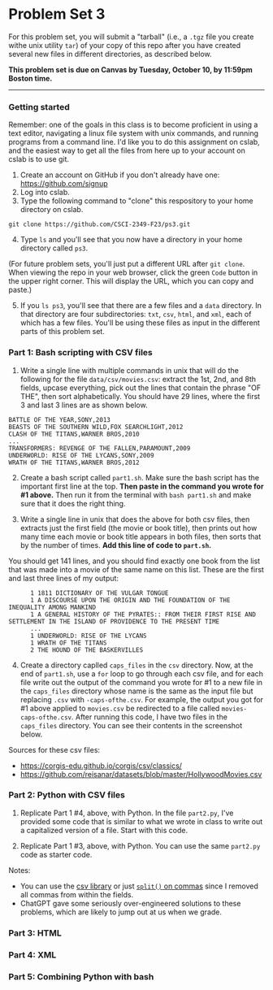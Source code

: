 # Problem Set 3

For this problem set, you will submit a "tarball" (i.e., a `.tgz` file you create withe unix utility `tar`) of your copy of this repo after you have created several new files in different directories, as described below.

**This problem set is due on Canvas by Tuesday, October 10, by 11:59pm Boston time.**

---

### Getting started
Remember: one of the goals in this class is to become proficient in using a text editor, navigating a linux file system with unix commands, and running programs from a command line. I'd like you to do this assignment on cslab, and the easiest way to get all the files from here up to your account on cslab is to use git. 

1. Create an account on GitHub if you don't already have one: https://github.com/signup
2. Log into cslab.
3. Type the following command to "clone" this respository to your home directory on cslab.

```
git clone https://github.com/CSCI-2349-F23/ps3.git
```

4. Type `ls` and you'll see that you now have a directory in your home directory called `ps3`.

(For future problem sets, you'll just put a different URL after `git clone`. When viewing the repo in your web browser, click the green `Code` button in the upper right corner. This will display the URL, which you can copy and paste.)

5. If you `ls ps3`, you'll see that there are a few files and a `data` directory. In that directory are four subdirectories: `txt`, `csv`, `html`, and `xml`, each of which has a few files. You'll be using these files as input in the different parts of this problem set.

### Part 1: Bash scripting with CSV files

1. Write a single line with multiple commands in unix that will do the following for the file `data/csv/movies.csv`: extract the 1st, 2nd, and 8th fields, upcase everything, pick out the lines that contain the phrase "OF THE", then sort alphabetically. You should have 29 lines, where the first 3 and last 3 lines are as shown below.

```
BATTLE OF THE YEAR,SONY,2013
BEASTS OF THE SOUTHERN WILD,FOX SEARCHLIGHT,2012
CLASH OF THE TITANS,WARNER BROS,2010
...
TRANSFORMERS: REVENGE OF THE FALLEN,PARAMOUNT,2009
UNDERWORLD: RISE OF THE LYCANS,SONY,2009
WRATH OF THE TITANS,WARNER BROS,2012
```

2. Create a bash script called `part1.sh`. Make sure the bash script has the important first line at the top. **Then paste in the command you wrote for #1 above.** Then run it from the terminal with `bash part1.sh` and make sure that it does the right thing.

3. Write a single line in unix that does the above for both csv files, then extracts just the first field (the movie or book title), then prints out how many time each movie or book title appears in both files, then sorts that by the number of times. **Add this line of code to `part.sh`.**

You should get 141 lines, and you should find exactly one book from the list that was made into a movie of the same name on this list.   These are the first and last three lines of my output:

```
      1 1811 DICTIONARY OF THE VULGAR TONGUE
      1 A DISCOURSE UPON THE ORIGIN AND THE FOUNDATION OF THE INEQUALITY AMONG MANKIND
      1 A GENERAL HISTORY OF THE PYRATES:: FROM THEIR FIRST RISE AND SETTLEMENT IN THE ISLAND OF PROVIDENCE TO THE PRESENT TIME
      ...
      1 UNDERWORLD: RISE OF THE LYCANS
      1 WRATH OF THE TITANS
      2 THE HOUND OF THE BASKERVILLES
```

4. Create a directory caplled `caps_files` in the `csv` directory. Now, at the end of `part1.sh`, use a `for` loop to go through each csv file, and for each file write out the output of the command you wrote for #1 to a new file in the `caps_files` directory whose name is the same as the input file but replacing `.csv` with `-caps-ofthe.csv`. For example, the output you got for #1 above applied to `movies.csv` be redirected to a file called `movies-caps-ofthe.csv`. After running this code, I have two files in the `caps_files` directory. You can see their contents in the screenshot below.

Sources for these csv files:
* https://corgis-edu.github.io/corgis/csv/classics/
* https://github.com/reisanar/datasets/blob/master/HollywoodMovies.csv


### Part 2: Python with CSV files

1. Replicate Part 1 #4, above, with Python. In the file `part2.py`, I've provided some code that is similar to what we wrote in class to write out a capitalized version of a file. Start with this code. 

2. Replicate Part 1 #3, above, with Python. You can use the same `part2.py` code as starter code.

Notes:
* You can use the [csv library](https://docs.python.org/3/library/csv.html) or just [`split()` on commas](https://www.w3schools.com/python/ref_string_split.asp) since I removed all commas from within the fields. 
* ChatGPT gave some seriously over-engineered solutions to these problems, which are likely to jump out at us when we grade.


### Part 3: HTML


### Part 4: XML


### Part 5: Combining Python with bash
